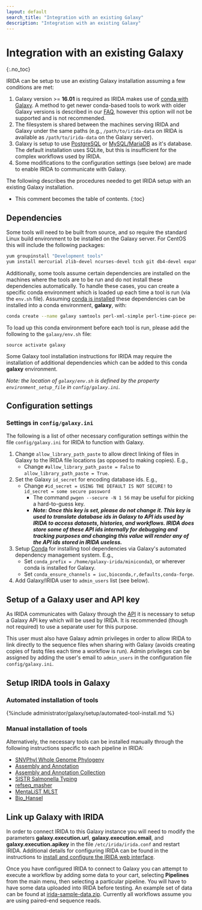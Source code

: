 ```yaml
---
layout: default
search_title: "Integration with an existing Galaxy"
description: "Integration with an existing Galaxy"
---
```


Integration with an existing Galaxy
===================================
{:.no_toc}

IRIDA can be setup to use an existing Galaxy installation assuming a few conditions are met:

1. Galaxy version >= **16.01** is required as IRIDA makes use of [conda with Galaxy][].  A method to get newer conda-based tools to work with older Galaxy versions is described in our [FAQ][faq-conda], however this option will not be supported and is not recommended.
2. The filesystem is shared between the machines serving IRIDA and Galaxy under the same paths (e.g., `/path/to/irida-data` on IRIDA is available as `/path/to/irida-data` on the Galaxy server).
3. Galaxy is setup to use [PostgreSQL][] or [MySQL/MariaDB][] as it's database.  The default installation uses SQLite, but this is insufficient for the complex workflows used by IRIDA.
4. Some modifications to the configuration settings (see below) are made to enable IRIDA to communicate with Galaxy.

The following describes the procedures needed to get IRIDA setup with an existing Galaxy installation.

* This comment becomes the table of contents.
{:toc}

Dependencies
------------

Some tools will need to be built from source, and so require the standard Linux build environment to be installed on the Galaxy server. For CentOS this will include the following packages:

```bash
yum groupinstall "Development tools"
yum install mercurial zlib-devel ncurses-devel tcsh git db4-devel expat-devel java
```

Additionally, some tools assume certain dependencies are installed on the machines where the tools are to be run and do not install these dependencies automatically.  To handle these cases, you can create a specific conda environment which is loaded up each time a tool is run (via the `env.sh` file).  Assuming [conda is installed][Conda] these dependencies can be installed into a conda environment, **galaxy**, with:

```bash
conda create --name galaxy samtools perl-xml-simple perl-time-piece perl-bioperl openjdk gnuplot libjpeg-turbo
```

To load up this conda environment before each tool is run, please add the following to the `galaxy/env.sh` file:

```
source activate galaxy
```

Some Galaxy tool installation instructions for IRIDA may require the installation of additional dependencies which can be added to this conda **galaxy** environment.

*Note: the location of `galaxy/env.sh` is defined by the property `environment_setup_file` in `config/galaxy.ini`.*

Configuration settings
-----------------------

### Settings in `config/galaxy.ini`

The following is a list of other necessary configuration settings within the file `config/galaxy.ini` for IRIDA to function with Galaxy.

1. Change `allow_library_path_paste` to allow direct linking of files in Galaxy to the IRIDA file locations (as opposed to making copies). E.g.,
   * Change `#allow_library_path_paste = False` to `allow_library_path_paste = True`.
2. Set the Galaxy `id_secret` for encoding database ids. E.g.,
   * Change `#id_secret = USING THE DEFAULT IS NOT SECURE!` to `id_secret = some secure password`
      * The command `pwgen --secure -N 1 56` may be useful for picking a hard-to-guess key.
      * ***Note: Once this key is set, please do not change it.  This key is used to translate database ids in Galaxy to API ids used by IRIDA to access datasets, histories, and workflows.  IRIDA does store some of these API ids internally for debugging and tracking purposes and changing this value will render any of the API ids stored in IRIDA useless.***
3. Setup [Conda][] for installing tool dependencies via Galaxy's automated dependency management system. E.g.,
   * Set `conda_prefix = /home/galaxy-irida/miniconda3`, or wherever conda is installed for Galaxy.
   * Set `conda_ensure_channels = iuc,bioconda,r,defaults,conda-forge`.
4. Add Galaxy/IRIDA user to `admin_users` list (see below).

Setup of a Galaxy user and API key
----------------------------------

As IRIDA communicates with Galaxy through the [API][galaxy-api] it is necessary to setup a Galaxy API key which will be used by IRIDA. It is recommended (though not required) to use a separate user for this purpose.

This user must also have Galaxy admin privileges in order to allow IRIDA to link directly to the sequence files when sharing with Galaxy (avoids creating copies of fastq files each time a workflow is run). Admin privileges can be assigned by adding the user's email to `admin_users` in the configuration file `config/galaxy.ini`.

Setup IRIDA tools in Galaxy
---------------------------

### Automated installation of tools

{%include administrator/galaxy/setup/automated-tool-install.md %}

### Manual installation of tools

Alternatively, the necessary tools can be installed manually through the following instructions specific to each pipeline in IRIDA:

* [SNVPhyl Whole Genome Phylogeny][]
* [Assembly and Annotation][]
* [Assembly and Annotation Collection][]
* [SISTR Salmonella Typing][]
* [refseq_masher]
* [MentaLiST MLST][]
* [Bio_Hansel][]

Link up Galaxy with IRIDA
-------------------------

In order to connect IRIDA to this Galaxy instance you will need to modify the parameters **galaxy.execution.url**, **galaxy.execution.email**, and **galaxy.execution.apikey** in the file `/etc/irida/irida.conf` and restart IRIDA. Additional details for configuring IRIDA can be found in the instructions to [install and configure the IRIDA web interface][web].

Once you have configured IRIDA to connect to Galaxy you can attempt to execute a workflow by adding some data to your cart, selecting  **Pipelines** from the main menu, then selecting a particular pipeline.  You will have to have some data uploaded into IRIDA before testing.  An example set of data can be found at [irida-sample-data.zip][].  Currently all workflows assume you are using paired-end sequence reads.

[conda with Galaxy]: https://docs.galaxyproject.org/en/master/admin/conda_faq.html
[Conda]: https://conda.io/miniconda.html
[galaxy-api]: https://wiki.galaxyproject.org/Learn/API
[PostgreSQL]: http://www.postgresql.org/
[Main Galaxy Toolshed]: https://toolshed.g2.bx.psu.edu/
[Galaxy Toolshed]: https://wiki.galaxyproject.org/ToolShed
[SNVPhyl Whole Genome Phylogeny]: ../pipelines/phylogenomics/
[SISTR Salmonella Typing]: ../pipelines/sistr/
[Assembly and Annotation]: ../pipelines/assembly-annotation/
[Assembly and Annotation Collection]: ../pipelines/assembly-annotation-collection/
[refseq_masher]: ../pipelines/refseq_masher/
[MentaLiST MLST]: ../pipelines/mentalist/
[Bio_Hansel]: ../pipelines/bio_hansel/
[Purging Histories and Datasets]: https://galaxyproject.org/admin/config/performance/purge-histories-and-datasets/
[PostgreSQL]: https://www.postgresql.org/
[MySQL/MariaDB]: https://mariadb.org/
[irida-sample-data.zip]: https://sairidapublic.blob.core.windows.net/downloads/data/irida-sample-data.zip
[faq-conda]: ../../faq/#installing-conda-dependencies-in-galaxy-versions--v1601
[web]: ../../web
